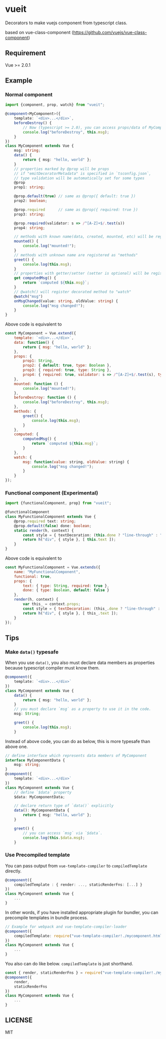# vueit

Decorators to make vuejs component from typescript class.

based on vue-class-component (https://github.com/vuejs/vue-class-component)

## Requirement

Vue >= 2.0.1

## Example

### Normal component

```typescript
import {component, prop, watch} from "vueit";

@component<MyComponent>({
    template: `<div>...</div>`,
    beforeDestroy() {
        // Now (typescript >= 2.0), you can access props/data of MyComponent here.
        console.log("beforeDestroy", this.msg);
    }
})
class MyComponent extends Vue {
    msg: string;
    data() {
        return { msg: "hello, world" };
    }
    // properties marked by @prop will be props
    // if "emitDecoratorMetadata" is specified in `tsconfig.json`,
    // type validation will be automatically set for some types
    @prop
    prop1: string;

    @prop.default(true) // same as @prop({ default: true })
    prop2: boolean;

    @prop.required      // same as @prop({ required: true })
    prop3: string;

    @prop.required(validator: s => /^[A-Z]+$/.test(s))
    prop4: string;

    // methods with known name(data, created, mounted, etc) will be registered as hooks
    mounted() {
        console.log("mounted!");
    }
    // methods with unknown name are registered as "methods"
    greet() {
        console.log(this.msg);
    }
    // properties with getter/setter (setter is optional) will be registered to "computed"
    get computedMsg() {
        return `computed ${this.msg}`;
    }
    // @watch() will register decorated method to "watch"
    @watch("msg")
    onMsgChanged(value: string, oldValue: string) {
        console.log("msg changed!");
    }
}
```

Above code is equivalent to

```javascript
const MyComponent = Vue.extend({
    template: `<div>...</div>`,
    data: function() {
        return { msg: "hello, world" };
    },
    props: {
        prop1: String,
        prop2: { default: true, type: Boolean },
        prop3: { required: true, type: String },
        prop4: { required: true, validator: s => /^[A-Z]+$/.test(s), type: String }
    },
    mounted: function () {
        console.log("mounted!");
    },
    beforeDestroy: function () {
        console.log("beforeDestroy", this.msg);
    },
    methods: {
        greet() {
            console.log(this.msg);
        }
    },
    computed: {
        computedMsg() {
            return `computed ${this.msg}`;
        }
    },
    watch: {
        msg: function(value: string, oldValue: string) {
            console.log("msg changed!");
        }
    }
});
```

### Functional component (Experimental)

```typescript
import {functionalComponent, prop} from "vueit";

@functionalComponent
class MyFunctionalComponent extends Vue {
    @prop.required text: string;
    @prop.default(false) done: boolean;
    static render(h, context) {
        const style = { textDecoration: (this.done ? "line-through" : "none") };
        return h("div", { style }, [ this.text ]);
    }
}
```

Above code is equivalent to

```javascript
const MyFunctionalComponent = Vue.extends({
    name: "MyFunctionalComponent",
    functional: true,
    props: {
        text: { type: String, required: true },
        done: { type: Boolean, default: false }
    },
    render(h, context) {
        var this_ = context.props;
        const style = { textDecoration: (this_.done ? "line-through" : "none") };
        return h("div", { style }, [ this_.text ]);
    }
});
```

## Tips

### Make `data()` typesafe

When you use `data()`, you also must declare data members as properties
because typescript compiler must know them.

```typescript
@component({
    template: `<div>...</div>`
})
class MyComponent extends Vue {
    data() {
        return { msg: "hello, world" };
    }
    // you must declare `msg` as a property to use it in the code.
    msg: String;

    greet() {
        console.log(this.msg);
    }
```

Instead of above code, you can do as below, this is more typesafe than above one.

```typescript
// define interface which represents data members of MyComponent
interface MyComponentData {
    msg: string;
}
@component({
    template: `<div>...</div>`
})
class MyComponent extends Vue {
    // define `$data` property
    $data: MyComponentData;

    // declare return type of `data()` explicitly
    data(): MyComponentData {
        return { msg: "hello, world" };
    }

    greet() {
        // you can access `msg` via `$data`.
        console.log(this.$data.msg);
    }
```

### Use Precompiled template

You can pass output from `vue-template-compiler` to `compiledTemplate` directly.

```typescript
@component({
    compiledTemplate : { render: ..., staticRenderFns: [...] }
})
class MyComponent extends Vue {
    ...
}
```

In other words, if you have installed appropriate plugin for bundler, you can precompile templates in bundle process.

```typescript
// Example for webpack and vue-template-compiler-loader
@component({
    compiledTemplate: require("vue-template-compiler!./mycomponent.html")
})
class MyComponent extends Vue {
    ...
}
```

You also can do like below. `compiledTemplate` is just shorthand.

```typescript
const { render, staticRenderFns } = require("vue-template-compiler!./mycomponent.html");
@component({
    render,
    staticRenderFns
})
class MyComponent extends Vue {
    ...
}
```

## LICENSE
MIT
